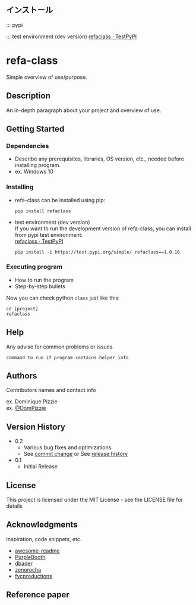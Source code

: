 ## インストール
::: pypi 


::: test environment (dev version)
[refaclass · TestPyPI](https://test.pypi.org/project/refaclass/1.0.16/)

# refa-class

Simple overview of use/purpose.

## Description

An in-depth paragraph about your project and overview of use.

## Getting Started

### Dependencies

* Describe any prerequisites, libraries, OS version, etc., needed before installing program.
* ex. Windows 10

### Installing
* refa-class can be installed using pip:
    ```
    pip install refaclass
    ```

* test environment (dev version)  
  If you want to run the development version of refa-class, you can install from pypi test environment:  
    [refaclass · TestPyPI](https://test.pypi.org/project/refaclass/1.0.16/)
    ```
    pip install -i https://test.pypi.org/simple/ refaclass==1.0.16  
    ```

### Executing program

* How to run the program
* Step-by-step bullets

Now you can check python `class` just like this:
```
cd [project]
refaclass
```

## Help

Any advise for common problems or issues.
```
command to run if program contains helper info
```

## Authors

Contributors names and contact info

ex. Dominique Pizzie  
ex. [@DomPizzie](https://twitter.com/dompizzie)

## Version History

* 0.2
    * Various bug fixes and optimizations
    * See [commit change]() or See [release history]()
* 0.1
    * Initial Release

## License

This project is licensed under the MIT License - see the LICENSE file for details

## Acknowledgments

Inspiration, code snippets, etc.
* [awesome-readme](https://github.com/matiassingers/awesome-readme)
* [PurpleBooth](https://gist.github.com/PurpleBooth/109311bb0361f32d87a2)
* [dbader](https://github.com/dbader/readme-template)
* [zenorocha](https://gist.github.com/zenorocha/4526327)
* [fvcproductions](https://gist.github.com/fvcproductions/1bfc2d4aecb01a834b46)

## Reference paper


